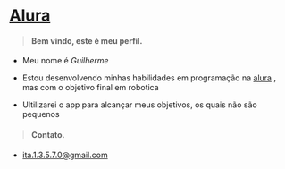 # [Alura](https://www.alura.com.br/)
>#### Bem vindo, este é meu perfil.

  - Meu nome é *_Guilherme_*
  
  - Estou desenvolvendo minhas habilidades em programação na [alura](https://cursos.alura.com.br/user/00001094247212SP) , mas com o objetivo final em robotica
  
  - Ultilizarei o app para alcançar meus objetivos, os quais não são pequenos
  
>#### Contato.
   - ita.1.3.5.7.0@gmail.com
